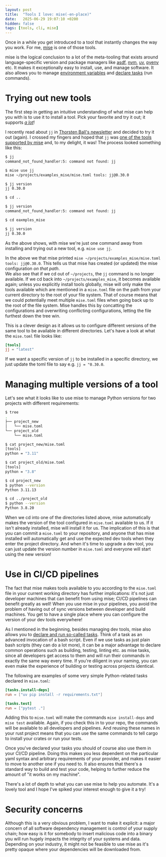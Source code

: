 ```yaml
---
layout: post
title:  "Tools I love: mise(-en-place)"
date:   2025-06-29 19:07:10 +0200
hidden: false
tags: [tools, cli, mise]
---
```


Once in a while you get introduced to a tool that instantly changes the way you work. For me, [mise](https://github.com/jdx/mise) is one of those tools. 

mise is the logical conclusion to a lot of the meta-tooling that exists around language-specific version and package managers like [asdf](https://asdf-vm.com/), [nvm](https://github.com/nvm-sh/nvm), [uv](https://docs.astral.sh/uv/), [pyenv](https://github.com/pyenv/pyenv) etc. It makes it exceptionally easy to install, use, and manage software. It also allows you to manage [environment variables](https://mise.jdx.dev/environments/) and [declare tasks](https://mise.jdx.dev/tasks/) (run commands).


# Trying out new tools
The first step in getting an intuitive understanding of what mise can help you with is to use it to install a tool. Pick your favorite and try it out; it supports [_a lot_](https://mise.jdx.dev/registry.html)!

I recently read about `jj` in [Thorsten Ball's newsletter](https://registerspill.thorstenball.com/) and decided to try it out (again). I crossed my fingers and hoped that `jj` was [one of the tools supported by mise](https://mise.jdx.dev/registry.html) and, to my delight, it was! The process looked something like this:

```bash
$ jj
command_not_found_handler:5: command not found: jj

$ mise use jj
mise ~/projects/examples_mise/mise.toml tools: jj@0.30.0

$ jj version
jj 0.30.0

$ cd ..

$ jj version
command_not_found_handler:5: command not found: jj

$ cd eaxmples_mise

$ jj version
jj 0.30.0
```

As the above shows, with mise we're just one command away from installing and trying out a new tool, e.g. `mise use jj`.

In the above we that mise printed `mise ~/projects/examples_mise/mise.toml tools: jj@0.30.0`. This tells us that mise has created (or updated) the mise configuration _on that path_. \
We also see that if we cd out of `~/projects`, the `jj` command is no longer available. If we cd back into `~/projects/examples_mise`, it becomes available again; unless you explicitly install tools globally, mise will only make the tools available which are mentioned in a `mise.toml` file on the path from your current directory to the root of your file system. That of course means that we could potentially meet multiple `mise.toml` files when going back up to the root of the file system. Mise handles this by concatting the configurations and overwriting conflicting configurations, letting the file furthest down the tree win.

This is a clever design as it allows us to configure different versions of the same tool to be available in different directories. Let's have a look at what the `mise.toml` file looks like:

```toml
[tools]
jj = "latest"
```

If we want a specific version of `jj` to be installed in a specific directory, we just update the toml file to say e.g. `jj = "0.30.0`.

# Managing multiple versions of a tool

Let's see what it looks like to use mise to manage Python versions for two projects with different requirements:

<script src="https://asciinema.org/a/hLKhxRzzoDwHOJyBhkNsVl3pL.js" id="asciicast-hLKhxRzzoDwHOJyBhkNsVl3pL" async="true"></script>

```bash
$ tree
.
├── project_new
│	└── mise.toml
└── project_old
    └── mise.toml

$ cat project_new/mise.toml
[tools]
python = "3.11"

$ cat project_old/mise.toml
[tools]
python = "3.8"

$ cd project_new
$ python --version
Python 3.11.13

$ cd ../project_old
$ python --version
Python 3.8.20
```

When we cd into one of the directories listed above, mise automatically makes the version of the tool configured in `mise.toml` available to us. If it isn't already installed, mise will install it for us. The implication of this is that you can commit a `mise.toml` to your repository, and anyone that has mise installed will automatically get and use the expected dev tools when they enter the project directory. And when it's time to upgrade a dev tool, you can just update the version number in `mise.toml` and everyone will start using the new version!


# Use in CI/CD pipelines

The fact that mise makes tools available to you according to the `mise.toml` file in your current working directory has further implications: it's not just developer machines that can benefit from using mise; CI/CD pipelines can benefit greatly as well! When you use mise in your pipelines, you avoid the problem of having out of sync versions between developer and build machines. You get to have a single place where you can configure the version of your dev tools everywhere!

As I mentioned in the beginning, besides managing dev tools, mise also allows you to [declare and run so-called tasks](https://mise.jdx.dev/tasks/toml-tasks.html). Think of a task as an advanced invocation of a bash script. Even if we use tasks as just plain bash scripts (they can do a lot more), it can be a major advantage to declare common operations such as building, testing, linting etc. as mise tasks, since all developers get access to them and will run their commands in exactly the same way every time. If you're diligent in your naming, you can even make the experience of building or testing across projects identical.


The following are examples of some very simple Python-related tasks declared in `mise.toml`:

```toml
[tasks.install-deps]
run = ["uv pip install -r requirements.txt"]

[tasks.test]
run = ["pytest ."]
```

Adding this to `mise.toml` will make the commands `mise install-deps` and `mise test` available. Again, if you check this in to your repo, the commands will be available to all developers and pipelines. And reusing these names in your rust project means that you can use the same commands to tell cargo to install your crates or run your tests.

Once you've declared your tasks you should of course also use them in your CI/CD pipeline. Doing this makes you less dependent on the particular yaml syntax and arbitrary requirements of your provider, and makes it easier to move to another one if you need to. It also ensures that there's a standard way to build and test your code, helping to further reduce the amount of "it works on my machine".

There's a lot of depth to what you can use mise to help you automate. It's a lovely tool and I hope I've spiked your interest enough to give it a try!


# Security concerns

Although this is a very obvious problem, I want to make it explicit: a major concern of all software dependency management is control of your supply chain; how easy is it for somebody to insert malicious code into a binary you will run hugely impacts the integrity of your systems and data. Depending on your industry, it might not be feasible to use mise as it's pretty opaque where your dependencies will be downloaded from.

